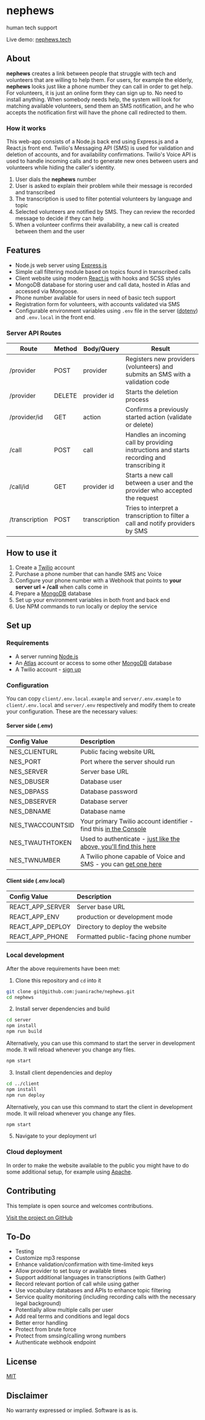 # nephews

human tech support

Live demo: [nephews.tech](https://nephews.tech)

## About

**nephews** creates a link between people that struggle with tech and volunteers that are willing to help them. For users, for example the elderly, **nephews** looks just like a phone number they can call in order to get help. For volunteers, it is just an online form they can sign up to. No need to install anything. When somebody needs help, the system will look for matching available volunteers, send them an SMS notification, and he who accepts the notification first will have the phone call redirected to them.

### How it works

This web-app consists of a Node.js back end using Express.js and a React.js front end. Twilio's Messaging API (SMS) is used for validation and deletion of accounts, and for availability confirmations. Twilio's Voice API is used to handle incoming calls and to generate new ones between users and volunteers while hiding the caller's identity.

1. User dials the **nephews** number
2. User is asked to explain their problem while their message is recorded and transcribed
3. The transcription is used to filter potential volunteers by language and topic
4. Selected volunteers are notified by SMS. They can review the recorded message to decide if they can help
5. When a volunteer confirms their availability, a new call is created between them and the user

## Features

- Node.js web server using [Express.js](https://npm.im/express)
- Simple call filtering module based on topics found in transcribed calls
- Client website using modern [React.js](https://reactjs.org/) with hooks and SCSS styles
- MongoDB database for storing user and call data, hosted in Atlas and accessed via Mongoose.
- Phone number available for users in need of basic tech support
- Registration form for volunteers, with accounts validated via SMS
- Configurable environment variables using `.env` file in the server ([dotenv](https://www.npmjs.com/package/dotenv)) and `.env.local` in the front end.

### Server API Routes

| Route          | Method | Body/Query    | Result                                                                                      |
| -------------- | ------ | ------------- | ------------------------------------------------------------------------------------------- |
| /provider      | POST   | provider      | Registers new providers (volunteers) and submits an SMS with a validation code              |
| /provider      | DELETE | provider id   | Starts the deletion process                                                                 |
| /provider/id   | GET    | action        | Confirms a previously started action (validate or delete)                                   |
| /call          | POST   | call          | Handles an incoming call by providing instructions and starts recording and transcribing it |
| /call/id       | GET    | provider id   | Starts a new call between a user and the provider who accepted the request                  |
| /transcription | POST   | transcription | Tries to interpret a transcription to filter a call and notify providers by SMS             |

## How to use it

1. Create a [Twilio](https://www.twilio.com/) account
2. Purchase a phone number that can handle SMS anc Voice
3. Configure your phone number with a Webhook that points to **your server url + /call** when calls come in
4. Prepare a [MongoDB](https://www.mongodb.com/) database
5. Set up your environment variables in both front and back end
6. Use NPM commands to run locally or deploy the service

## Set up

### Requirements

- A server running [Node.js](https://nodejs.org/)
- An [Atlas](https://www.mongodb.com/cloud/atlas) account or access to some other [MongoDB](https://www.mongodb.com/) database
- A Twilio account - [sign up](https://www.twilio.com/try-twilio)

### Configuration

You can copy `client/.env.local.example` and `server/.env.example` to `client/.env.local` and `server/.env` respectively and modify them to create your configuration. These are the necessary values:

#### Server side (.env)

| Config&nbsp;Value | Description                                                                                                             |
| :---------------- | :---------------------------------------------------------------------------------------------------------------------- |
| NES_CLIENTURL     | Public facing website URL                                                                                               |
| NES_PORT          | Port where the server should run                                                                                        |
| NES_SERVER        | Server base URL                                                                                                         |
| NES_DBUSER        | Database user                                                                                                           |
| NES_DBPASS        | Database password                                                                                                       |
| NES_DBSERVER      | Database server                                                                                                         |
| NES_DBNAME        | Database name                                                                                                           |
| NES_TWACCOUNTSID  | Your primary Twilio account identifier - find this [in the Console](https://www.twilio.com/console)                     |
| NES_TWAUTHTOKEN   | Used to authenticate - [just like the above, you'll find this here](https://www.twilio.com/console)                     |
| NES_TWNUMBER      | A Twilio phone capable of Voice and SMS - you can [get one here](https://www.twilio.com/console/phone-numbers/incoming) |

#### Client side (.env.local)

| Config&nbsp;Value | Description                          |
| :---------------- | :----------------------------------- |
| REACT_APP_SERVER  | Server base URL                      |
| REACT_APP_ENV     | production or development mode       |
| REACT_APP_DEPLOY  | Directory to deploy the website      |
| REACT_APP_PHONE   | Formatted public-facing phone number |

### Local development

After the above requirements have been met:

1. Clone this repository and `cd` into it

```bash
git clone git@github.com:juanirache/nephews.git
cd nephews
```

2. Install server dependencies and build

```bash
cd server
npm install
npm run build
```

Alternatively, you can use this command to start the server in development mode. It will reload whenever you change any files.

```bash
npm start
```

3. Install client dependencies and deploy

```bash
cd ../client
npm install
npm run deploy
```

Alternatively, you can use this command to start the client in development mode. It will reload whenever you change any files.

```bash
npm start
```

5. Navigate to your deployment url

### Cloud deployment

In order to make the website available to the public you might have to do some additional setup, for example using [Apache](https://httpd.apache.org/).

## Contributing

This template is open source and welcomes contributions.

[Visit the project on GitHub](https://github.com/JuanIrache/nephews)

## To-Do

- Testing
- Customize mp3 response
- Enhance validation/confirmation with time-limited keys
- Allow provider to set busy or available times
- Support additional languages in transcriptions (with Gather)
- Record relevant portion of call while using gather
- Use vocabulary databases and APIs to enhance topic filtering
- Service quality monitoring (including recording calls with the necessary legal background)
- Potentially allow multiple calls per user
- Add real terms and conditions and legal docs
- Better error handling
- Protect from brute force
- Protect from smsing/calling wrong numbers
- Authenticate webhook endpoint

## License

[MIT](http://www.opensource.org/licenses/mit-license.html)

## Disclaimer

No warranty expressed or implied. Software is as is.

[app prototyping barcelona]: https://prototyping.barcelona
